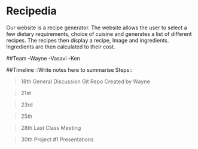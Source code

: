 # Recipedia
Our website is a recipe generator.
The website allows the user to select a few dietary requirements, choice of cuisine and generates a list of different recipes.
The recipes then display a recipe, Image and ingredients.
Ingredients are then calculated to their cost.

##Team 
-Wayne
-Vasavi
-Ken

##Timeline ::Write notes here to summarise Steps::
> 18th 
General Discussion
Git Repo Created by Wayne

> 21st 

> 23rd 

> 25th 

> 28th 
Last Class Meeting

> 30th 
Project #1 Presentations 
